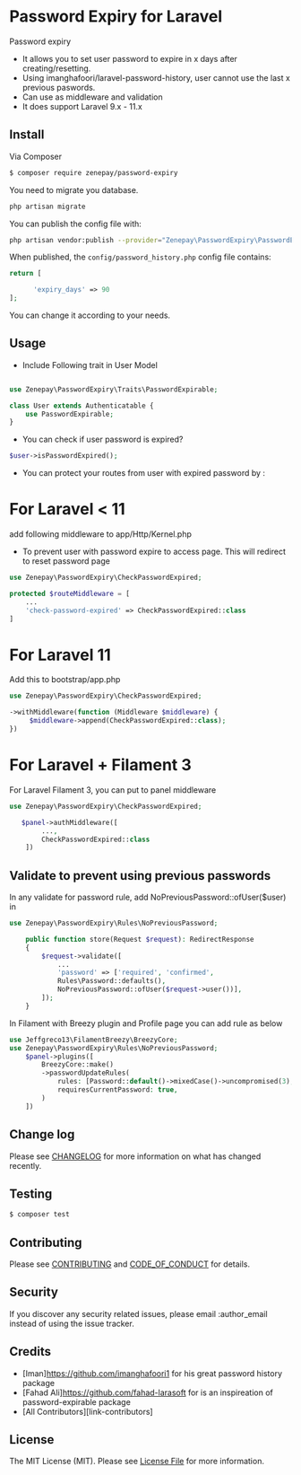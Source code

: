 # Password Expiry for Laravel

Password expiry
- It allows you to set user password to expire in x days after creating/resetting.
- Using imanghafoori/laravel-password-history, user cannot use the last x previous paswords.
- Can use as middleware and validation
- It does support Laravel 9.x - 11.x

## Install

Via Composer

``` bash
$ composer require zenepay/password-expiry
```

You need to migrate you database.

```bash
php artisan migrate
```

You can publish the config file with:

```bash
php artisan vendor:publish --provider="Zenepay\PasswordExpiry\PasswordExpiryServiceProvider" --tag="config"
```

When published, the `config/password_history.php` config file contains:

```php
return [

      'expiry_days' => 90
];
```

You can change it according to your needs.

## Usage
* Include Following trait in User Model
```php

use Zenepay\PasswordExpiry\Traits\PasswordExpirable;

class User extends Authenticatable {
    use PasswordExpirable;
}
```


* You can check if user password is expired?
``` php
$user->isPasswordExpired();
```

* You can protect your routes from user with expired password
by :
# For Laravel < 11
add following middleware to app/Http/Kernel.php
- To prevent user with password expire to access page.
This will redirect to reset password page
```php
use Zenepay\PasswordExpiry\CheckPasswordExpired;

protected $routeMiddleware = [
    ...
    'check-password-expired' => CheckPasswordExpired::class
]
```
# For Laravel 11
Add this to bootstrap/app.php
```php
use Zenepay\PasswordExpiry\CheckPasswordExpired;

->withMiddleware(function (Middleware $middleware) {
     $middleware->append(CheckPasswordExpired::class);
})

```
# For Laravel + Filament 3
For Laravel Filament 3, you can put to panel middleware
```php
use Zenepay\PasswordExpiry\CheckPasswordExpired;

   $panel->authMiddleware([
        ...,
        CheckPasswordExpired::class
    ])
```
## Validate to prevent using previous passwords
In any validate for password rule, add NoPreviousPassword::ofUser($user) in

```php
use Zenepay\PasswordExpiry\Rules\NoPreviousPassword;

    public function store(Request $request): RedirectResponse
    {
        $request->validate([
            ...
            'password' => ['required', 'confirmed',
            Rules\Password::defaults(),
            NoPreviousPassword::ofUser($request->user())],
        ]);
    }
```
In Filament with Breezy plugin and Profile page you can add rule as below
```php
use Jeffgreco13\FilamentBreezy\BreezyCore;
use Zenepay\PasswordExpiry\Rules\NoPreviousPassword;
    $panel->plugins([
        BreezyCore::make()
        ->passwordUpdateRules(
            rules: [Password::default()->mixedCase()->uncompromised(3),NoPreviousPassword::ofUser(Auth::user())],
            requiresCurrentPassword: true,
        )
    ])
```
## Change log

Please see [CHANGELOG](CHANGELOG.md) for more information on what has changed recently.

## Testing

``` bash
$ composer test
```

## Contributing

Please see [CONTRIBUTING](CONTRIBUTING.md) and [CODE_OF_CONDUCT](CODE_OF_CONDUCT.md) for details.

## Security

If you discover any security related issues, please email :author_email instead of using the issue tracker.

## Credits

- [Iman]https://github.com/imanghafoori1 for his great password history package
- [Fahad Ali]https://github.com/fahad-larasoft for is an inspireation of password-expirable package
- [All Contributors][link-contributors]

## License

The MIT License (MIT). Please see [License File](LICENSE.md) for more information.

